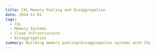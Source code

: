 ```yaml
---
title: CXL Memory Pooling and Disaggregation
date: 2024-12-01
tags:
  - CXL
  - Memory Systems
  - Cloud Infrastructure
  - Disaggregation
summary: Building memory pooling/disaggregation systems with CXL
---
```

